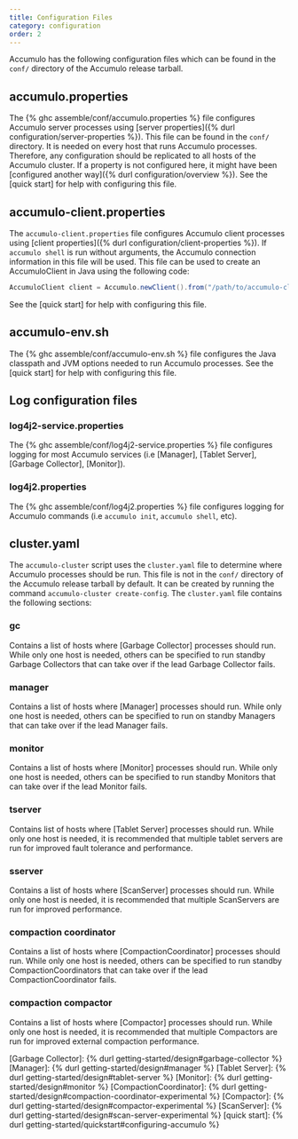 ```yaml
---
title: Configuration Files
category: configuration
order: 2
---
```


Accumulo has the following configuration files which can be found in the
`conf/` directory of the Accumulo release tarball.

## accumulo.properties

The {% ghc assemble/conf/accumulo.properties %} file configures Accumulo server processes using
[server properties]({% durl configuration/server-properties %}). This file can be found in the `conf/`
directory. It is needed on every host that runs Accumulo processes. Therefore, any configuration should be
replicated to all hosts of the Accumulo cluster. If a property is not configured here, it might have been
[configured another way]({% durl configuration/overview %}).  See the [quick start] for help with
configuring this file.

## accumulo-client.properties

The `accumulo-client.properties` file configures Accumulo client processes using
[client properties]({% durl configuration/client-properties %}). If `accumulo shell` is run without arguments,
the Accumulo connection information in this file will be used. This file can be used to create an AccumuloClient
in Java using the following code:

```java
AccumuloClient client = Accumulo.newClient().from("/path/to/accumulo-client.properties").build();
```

See the [quick start] for help with configuring this file.

## accumulo-env.sh

The {% ghc assemble/conf/accumulo-env.sh %} file configures the Java classpath and JVM options needed to run
Accumulo processes. See the [quick start] for help with configuring this file.

## Log configuration files

### log4j2-service.properties

The {% ghc assemble/conf/log4j2-service.properties %} file configures logging for most Accumulo services
(i.e [Manager], [Tablet Server], [Garbage Collector], [Monitor]).

### log4j2.properties

The {% ghc assemble/conf/log4j2.properties %} file configures logging for Accumulo commands (i.e `accumulo init`,
`accumulo shell`, etc).

## cluster.yaml

The `accumulo-cluster` script uses the `cluster.yaml` file to determine where Accumulo processes should be run.
This file is not in the `conf/` directory of the Accumulo release tarball by default. It can be created by running
the command `accumulo-cluster create-config`. The `cluster.yaml` file contains the following sections:

### gc

Contains a list of hosts where [Garbage Collector] processes should run. While only one host is needed, others can be specified
to run standby Garbage Collectors that can take over if the lead Garbage Collector fails.

### manager

Contains a list of hosts where [Manager] processes should run. While only one host is needed, others can be specified
to run on standby Managers that can take over if the lead Manager fails.

### monitor

Contains a list of hosts where [Monitor] processes should run. While only one host is needed, others can be specified
to run standby Monitors that can take over if the lead Monitor fails.

### tserver

Contains list of hosts where [Tablet Server] processes should run. While only one host is needed, it is recommended that
multiple tablet servers are run for improved fault tolerance and performance.

### sserver

Contains a list of hosts where [ScanServer] processes should run. While only one host is needed, it is recommended
that multiple ScanServers are run for improved performance.

### compaction coordinator

Contains a list of hosts where [CompactionCoordinator] processes should run. While only one host is needed,
others can be specified to run standby CompactionCoordinators that can take over if the lead CompactionCoordinator fails.

### compaction compactor

Contains a list of hosts where [Compactor] processes should run. While only one host is needed, it is recommended that
multiple Compactors are run for improved external compaction performance.

[Garbage Collector]: {% durl getting-started/design#garbage-collector %}
[Manager]: {% durl getting-started/design#manager %}
[Tablet Server]: {% durl getting-started/design#tablet-server %}
[Monitor]: {% durl getting-started/design#monitor %}
[CompactionCoordinator]: {% durl getting-started/design#compaction-coordinator-experimental %}
[Compactor]: {% durl getting-started/design#compactor-experimental %}
[ScanServer]: {% durl getting-started/design#scan-server-experimental %}
[quick start]: {% durl getting-started/quickstart#configuring-accumulo %}
